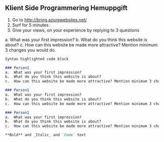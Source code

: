 ## Klient Side Programmering Hemuppgift

1.	Go to http://bring.azurewebsites.net/
2.	Surf for 5 minutes
3.	Give your views, on your experience by replying to 3 questions

a.	What was your first impression?
b.	What do you think this website is about?
c.	How can this website be made more attractive? Mention minimum 3 changes you would do.



```markdown
Syntax highlighted code block

### Person1
a.	What was your first impression?
b.	What do you think this website is about?
c.	How can this website be made more attractive? Mention minimum 3 changes you would do.

### Person1
a.	What was your first impression?
b.	What do you think this website is about?
c.	How can this website be made more attractive? Mention minimum 3 changes you would do.

### Person1
a.	What was your first impression?
b.	What do you think this website is about?
c.	How can this website be made more attractive? Mention minimum 3 changes you would do.

**Bold** and _Italic_ and `Code` text


